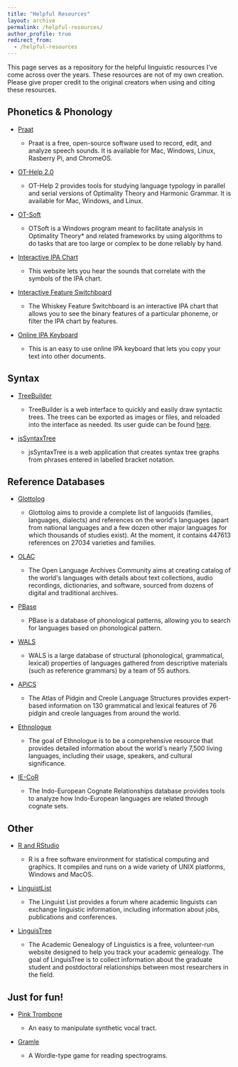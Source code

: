 ```yaml
---
title: "Helpful Resources"
layout: archive
permalink: /helpful-resources/
author_profile: true
redirect_from:
  - /helpful-resources
---
```


This page serves as a repository for the helpful linguistic resources I've come across over the years. These resources are not of my own creation. Please give proper credit to the original creators when using and citing these resources.

## Phonetics & Phonology

* [Praat](https://www.fon.hum.uva.nl/praat/)
  * Praat is a free, open-source software used to record, edit, and analyze speech sounds. It is available for Mac, Windows, Linux, Rasberry Pi, and ChromeOS.
 
* [OT-Help 2.0](https://people.umass.edu/othelp/)
  * OT-Help 2 provides tools for studying language typology in parallel and serial versions of Optimality Theory and Harmonic Grammar. It is available for Mac, Windows, and Linux.

* [OT-Soft](https://brucehayes.org/otsoft/)
  * OTSoft is a Windows program meant to facilitate analysis in Optimality Theory* and related frameworks by using algorithms to do tasks that are too large or complex to be done reliably by hand.

* [Interactive IPA Chart](https://www.ipachart.com/)
  * This website lets you hear the sounds that correlate with the symbols of the IPA chart.

* [Interactive Feature Switchboard](https://nnnnnnnn.info/whiskey/)
  *  The Whiskey Feature Switchboard is an interactive IPA chart that allows you to see the binary features of a particular phoneme, or filter the IPA chart by features.
 
* [Online IPA Keyboard](https://ipa.typeit.org/full/)
  *  This is an easy to use online IPA keyboard that lets you copy your text into other documents.

## Syntax

* [TreeBuilder](https://nifty-morse-4f2438.netlify.app/)
  * TreeBuilder is a web interface to quickly and easily draw syntactic trees. The trees can be exported as images or files, and reloaded into the interface as needed. Its user guide can be found [here](https://nifty-morse-4f2438.netlify.app/tutorial).
 
* [jsSyntaxTree](https://ironcreek.net/syntaxtree/)
  * jsSyntaxTree is a web application that creates syntax tree graphs from phrases entered in labelled bracket notation.

## Reference Databases
 
* [Glottolog](https://glottolog.org/)
  *  Glottolog aims to provide a complete list of languoids (families, languages, dialects) and references on the world's languages (apart from national languages and a few dozen other major languages for which thousands of studies exist). At the moment, it contains 447613 references on 27034 varieties and families.
 
* [OLAC](http://www.language-archives.org/)
  * The Open Language Archives Community aims at creating catalog of the world's languages with details about text collections, audio recordings, dictionaries, and software, sourced from dozens of digital and traditional archives.
 
* [PBase](https://pbase.phon.chass.ncsu.edu/)
  * PBase is a database of phonological patterns, allowing you to search for languages based on phonological pattern.
 
* [WALS](https://wals.info/)
  *  WALS is a large database of structural (phonological, grammatical, lexical) properties of languages gathered from descriptive materials (such as reference grammars) by a team of 55 authors.
 
* [APiCS](https://apics-online.info/)
  * The Atlas of Pidgin and Creole Language Structures provides expert-based information on 130 grammatical and lexical features of 76 pidgin and creole languages from around the world.
 
* [Ethnologue](https://www.ethnologue.com/)
  * The goal of Ethnologue is to be a comprehensive resource that provides detailed information about the world's nearly 7,500 living languages, including their usage, speakers, and cultural significance.
 
* [IE-CoR](https://iecor.clld.org/)
  * The Indo-European Cognate Relationships database provides tools to analyze how Indo-European languages are related through cognate sets.

## Other

* [R and RStudio](https://www.r-project.org/)
  * R is a free software environment for statistical computing and graphics. It compiles and runs on a wide variety of UNIX platforms, Windows and MacOS.
 
* [LinguistList](https://linguistlist.org/)
  * The Linguist List provides a forum where academic linguists can exchange linguistic information, including information about jobs, publications and conferences.
 
* [LinguisTree](https://academictree.org/linguistics/)
  * The Academic Genealogy of Linguistics is a free, volunteer-run website designed to help you track your academic genealogy. The goal of LinguisTree is to collect information about the graduate student and postdoctoral relationships between most researchers in the field.
 
## Just for fun!

* [Pink Trombone](https://dood.al/pinktrombone/)
  * An easy to manipulate synthetic vocal tract.
 
* [Gramle](https://nascl.rc.nau.edu/gramle/)
  * A Wordle-type game for reading spectrograms.
